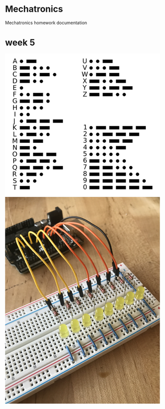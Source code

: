 # Mechatronics
Mechatronics homework documentation

# week 5
![morse code led](/Mechatronicsweek5/IMG_8839.png)
![morse code led](/Mechatronicsweek5/IMG_8842.jpeg)
